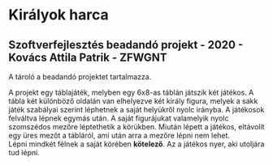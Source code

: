 # Királyok harca

## Szoftverfejlesztés beadandó projekt - 2020 - Kovács Attila Patrik - ZFWGNT
A tároló a beadandó projektet tartalmazza.

A projekt egy táblajáték, melyben egy 6x8-as táblán játszik két játékos. 
A tábla két különböző oldalán van elhelyezve két király figura, melyek a sakk játék szabályai szerint léphetnek a saját helyükről nyolc irányba. 
A játékosok felváltva lépnek egymás után. A saját figurájukat valamelyik nyolc szomszédos mezőre léptethetik a körükben. Miután lépett a játékos, eltávolít egy üres mezőt a tábláról, ami után arra a mezőre lépni nem lehet.  
Lépni mindkét félnek a saját körében **kötelező**. 
Az a játékos nyer, aki utoljára tud lépni. 
